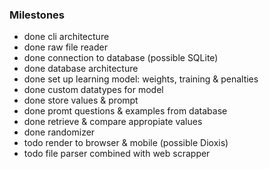 ### Milestones
- done  cli architecture
- done  raw file reader
- done  connection to database (possible SQLite)
- done  database architecture
- done  set up learning model: weights, training & penalties
- done  custom datatypes for model
- done  store values & prompt
- done  promt questions & examples from database
- done  retrieve & compare appropiate values
- done  randomizer
- todo  render to browser & mobile (possible Dioxis)
- todo  file parser combined with web scrapper
